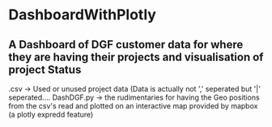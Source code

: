 # DashboardWithPlotly
## A Dashboard of DGF customer data for where they are having their projects and visualisation of project Status

.csv -> Used or unused project data (Data is actually not ',' seperated but '|' seperated....
DashDGF.py -> the rudimentaries for having the Geo positions from the csv's read and plotted on an interactive map provided by mapbox (a plotly expredd feature)
